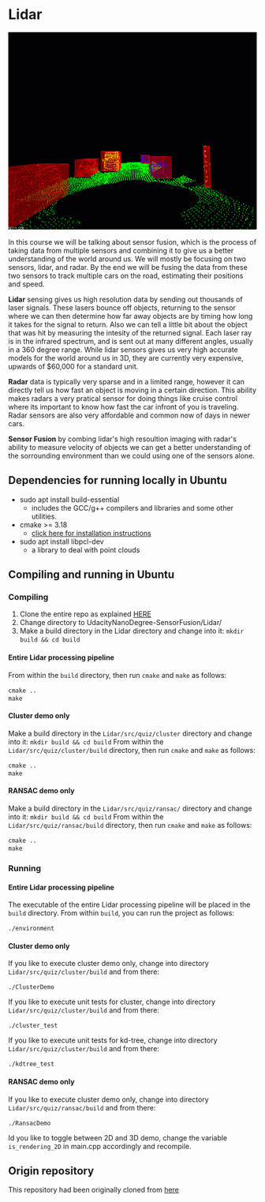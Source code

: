 # Lidar

<img src="media/ObstacleDetectionFPS.gif" width="700" height="400" />

In this course we will be talking about sensor fusion, which is the process of taking data from multiple sensors and combining it to give us a better understanding of the world around us. We will mostly be focusing on two sensors, lidar, and radar. By the end we will be fusing the data from these two sensors to track multiple cars on the road, estimating their positions and speed.

**Lidar** sensing gives us high resolution data by sending out thousands of laser signals. These lasers bounce off objects, returning to the sensor where we can then determine how far away objects are by timing how long it takes for the signal to return. Also we can tell a little bit about the object that was hit by measuring the intesity of the returned signal. Each laser ray is in the infrared spectrum, and is sent out at many different angles, usually in a 360 degree range. While lidar sensors gives us very high accurate models for the world around us in 3D, they are currently very expensive, upwards of $60,000 for a standard unit.

**Radar** data is typically very sparse and in a limited range, however it can directly tell us how fast an object is moving in a certain direction. This ability makes radars a very pratical sensor for doing things like cruise control where its important to know how fast the car infront of you is traveling. Radar sensors are also very affordable and common now of days in newer cars.

**Sensor Fusion** by combing lidar's high resoultion imaging with radar's ability to measure velocity of objects we can get a better understanding of the sorrounding environment than we could using one of the sensors alone.


## Dependencies for running locally in Ubuntu

* sudo apt install build-essential
  * includes the GCC/g++ compilers and libraries and some other utilities.
* cmake >= 3.18
  * [click here for installation instructions](https://cmake.org/install/)
* sudo apt install libpcl-dev
  * a library to deal with point clouds
  

## Compiling and running in Ubuntu

### Compiling
1. Clone the entire repo as explained [HERE](https://github.com/eugen-schaefer/UdacityNanoDegree-SensorFusion#cloning)
2. Change directory to UdacityNanoDegree-SensorFusion/Lidar/
2. Make a build directory in the Lidar directory and change into it: `mkdir build && cd build`

#### Entire Lidar processing pipeline
From within the `build` directory, then run `cmake` and `make` as follows:
```
cmake ..
make
```

#### Cluster demo only
Make a build directory in the `Lidar/src/quiz/cluster` directory and change into it: `mkdir build && cd build`
From within the `Lidar/src/quiz/cluster/build` directory, then run `cmake` and `make` as follows:
```
cmake ..
make
```

#### RANSAC demo only
Make a build directory in the `Lidar/src/quiz/ransac/` directory and change into it: `mkdir build && cd build`
From within the `Lidar/src/quiz/ransac/build` directory, then run `cmake` and `make` as follows:
```
cmake ..
make
```

### Running
#### Entire Lidar processing pipeline
The executable of the entire Lidar processing pipeline will be placed in the `build` directory. From within `build`, you can run the project as follows:
```
./environment
```

#### Cluster demo only
If you like to execute cluster demo only, change into directory `Lidar/src/quiz/cluster/build` and from there:
```
./ClusterDemo
```

If you like to execute unit tests for cluster, change into directory `Lidar/src/quiz/cluster/build` and from there:
```
./cluster_test
```

If you like to execute unit tests for kd-tree, change into directory `Lidar/src/quiz/cluster/build` and from there:
```
./kdtree_test
```

#### RANSAC demo only
If you like to execute cluster demo only, change into directory `Lidar/src/quiz/ransac/build` and from there:
```
./RansacDemo
```

Id you like to toggle between 2D and 3D demo, change the variable `is_rendering_2D` in main.cpp accordingly and recompile.


## Origin repository
This repository had been originally cloned from [here](https://github.com/udacity/SFND_Lidar_Obstacle_Detection.git)
